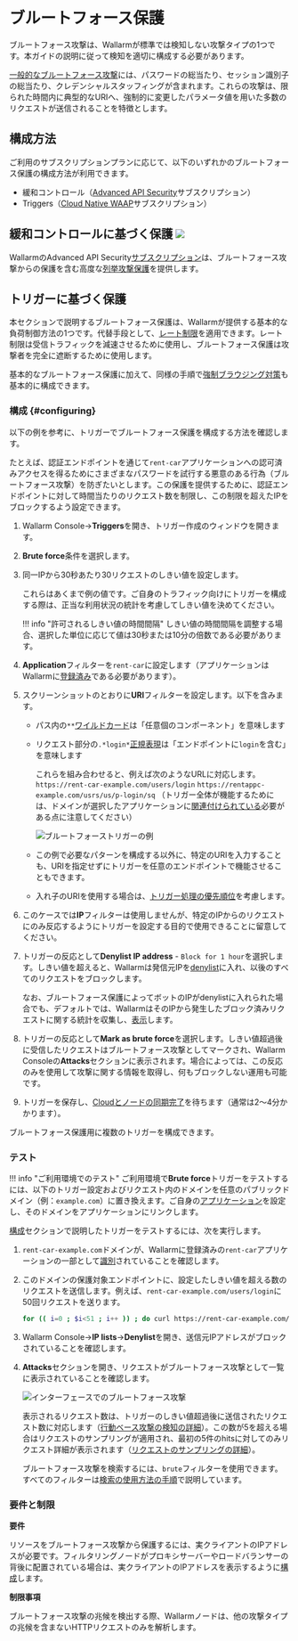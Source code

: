 # ブルートフォース保護

ブルートフォース攻撃は、Wallarmが標準では検知しない攻撃タイプの1つです。本ガイドの説明に従って検知を適切に構成する必要があります。

[一般的なブルートフォース攻撃](../../attacks-vulns-list.md#brute-force-attack)には、パスワードの総当たり、セッション識別子の総当たり、クレデンシャルスタッフィングが含まれます。これらの攻撃は、限られた時間内に典型的なURIへ、強制的に変更したパラメータ値を用いた多数のリクエストが送信されることを特徴とします。

## 構成方法

ご利用のサブスクリプションプランに応じて、以下のいずれかのブルートフォース保護の構成方法が利用できます。

* 緩和コントロール（[Advanced API Security](../../about-wallarm/subscription-plans.md#core-subscription-plans)サブスクリプション）
* Triggers（[Cloud Native WAAP](../../about-wallarm/subscription-plans.md#core-subscription-plans)サブスクリプション）

## 緩和コントロールに基づく保護 <a href="../../../about-wallarm/subscription-plans/#core-subscription-plans"><img src="../../../images/api-security-tag.svg" style="border: none;"></a>

WallarmのAdvanced API Security[サブスクリプション](../../about-wallarm/subscription-plans.md#core-subscription-plans)は、ブルートフォース攻撃からの保護を含む高度な[列挙攻撃保護](../../api-protection/enumeration-attack-protection.md)を提供します。

## トリガーに基づく保護

本セクションで説明するブルートフォース保護は、Wallarmが提供する基本的な負荷制御方法の1つです。代替手段として、[レート制限](../../user-guides/rules/rate-limiting.md)を適用できます。レート制限は受信トラフィックを減速させるために使用し、ブルートフォース保護は攻撃者を完全に遮断するために使用します。

基本的なブルートフォース保護に加えて、同様の手順で[強制ブラウジング対策](protecting-against-forcedbrowsing.md)も基本的に構成できます。

### 構成 {#configuring}

以下の例を参考に、トリガーでブルートフォース保護を構成する方法を確認します。

たとえば、認証エンドポイントを通じて`rent-car`アプリケーションへの認可済みアクセスを得るためにさまざまなパスワードを試行する悪意のある行為（ブルートフォース攻撃）を防ぎたいとします。この保護を提供するために、認証エンドポイントに対して時間当たりのリクエスト数を制限し、この制限を超えたIPをブロックするよう設定できます。

1. Wallarm Console→**Triggers**を開き、トリガー作成のウィンドウを開きます。
1. **Brute force**条件を選択します。
1. 同一IPから30秒あたり30リクエストのしきい値を設定します。

    これらはあくまで例の値です。ご自身のトラフィック向けにトリガーを構成する際は、正当な利用状況の統計を考慮してしきい値を決めてください。
    
    !!! info "許可されるしきい値の時間間隔"
        しきい値の時間間隔を調整する場合、選択した単位に応じて値は30秒または10分の倍数である必要があります。

1. **Application**フィルターを`rent-car`に設定します（アプリケーションはWallarmに[登録済み](../../user-guides/settings/applications.md)である必要があります）。
1. スクリーンショットのとおりに**URI**フィルターを設定します。以下を含みます。

    * パス内の`**`[ワイルドカード](../../user-guides/rules/rules.md#using-wildcards)は「任意個のコンポーネント」を意味します
    * リクエスト部分の`.*login*`[正規表現](../../user-guides/rules/rules.md#condition-type-regex)は「エンドポイントに`login`を含む」を意味します

        これらを組み合わせると、例えば次のようなURLに対応します。
        `https://rent-car-example.com/users/login`
        `https://rentappc-example.com/usrs/us/p-login/sq`
        （トリガー全体が機能するためには、ドメインが選択したアプリケーションに[関連付けられている](../../user-guides/settings/applications.md#automatic-application-identification)必要がある点に注意してください）

        ![ブルートフォーストリガーの例](../../images/user-guides/triggers/trigger-example6-4.8.png)
    
    * この例で必要なパターンを構成する以外に、特定のURIを入力することも、URIを指定せずにトリガーを任意のエンドポイントで機能させることもできます。
    * 入れ子のURIを使用する場合は、[トリガー処理の優先順位](../../user-guides/triggers/triggers.md#trigger-processing-priorities)を考慮します。

1. このケースでは**IP**フィルターは使用しませんが、特定のIPからのリクエストにのみ反応するようにトリガーを設定する目的で使用できることに留意してください。
1. トリガーの反応として**Denylist IP address** - `Block for 1 hour`を選択します。しきい値を超えると、Wallarmは発信元IPを[denylist](../../user-guides/ip-lists/overview.md)に入れ、以後のすべてのリクエストをブロックします。

    なお、ブルートフォース保護によってボットのIPがdenylistに入れられた場合でも、デフォルトでは、WallarmはそのIPから発生したブロック済みリクエストに関する統計を収集し、[表示](../../user-guides/ip-lists/overview.md#requests-from-denylisted-ips)します。

1. トリガーの反応として**Mark as brute force**を選択します。しきい値超過後に受信したリクエストはブルートフォース攻撃としてマークされ、Wallarm Consoleの**Attacks**セクションに表示されます。場合によっては、この反応のみを使用して攻撃に関する情報を取得し、何もブロックしない運用も可能です。
1. トリガーを保存し、[Cloudとノードの同期完了](../configure-cloud-node-synchronization-en.md)を待ちます（通常は2〜4分かかります）。

ブルートフォース保護用に複数のトリガーを構成できます。

### テスト

!!! info "ご利用環境でのテスト"
    ご利用環境で**Brute force**トリガーをテストするには、以下のトリガー設定およびリクエスト内のドメインを任意のパブリックドメイン（例：`example.com`）に置き換えます。ご自身の[アプリケーション](../../user-guides/settings/applications.md)を設定し、そのドメインをアプリケーションにリンクします。

[構成](#configuring)セクションで説明したトリガーをテストするには、次を実行します。

1. `rent-car-example.com`ドメインが、Wallarmに登録済みの`rent-car`アプリケーションの一部として[識別](../../user-guides/settings/applications.md#automatic-application-identification)されていることを確認します。
1. このドメインの保護対象エンドポイントに、設定したしきい値を超える数のリクエストを送信します。例えば、`rent-car-example.com/users/login`に50回リクエストを送ります。

    ```bash
    for (( i=0 ; $i<51 ; i++ )) ; do curl https://rent-car-example.com/users/login ; done
    ```
1. Wallarm Console→**IP lists**→**Denylist**を開き、送信元IPアドレスがブロックされていることを確認します。
1. **Attacks**セクションを開き、リクエストがブルートフォース攻撃として一覧に表示されていることを確認します。

    ![インターフェースでのブルートフォース攻撃](../../images/user-guides/events/brute-force-attack.png)

    表示されるリクエスト数は、トリガーのしきい値超過後に送信されたリクエスト数に対応します（[行動ベース攻撃の検知の詳細](../../attacks-vulns-list.md#attack-types)）。この数が5を超える場合はリクエストのサンプリングが適用され、最初の5件のhitsに対してのみリクエスト詳細が表示されます（[リクエストのサンプリングの詳細](../../user-guides/events/grouping-sampling.md#sampling-of-hits)）。

    ブルートフォース攻撃を検索するには、`brute`フィルターを使用できます。すべてのフィルターは[検索の使用方法の手順](../../user-guides/search-and-filters/use-search.md)で説明しています。

### 要件と制限

**要件**

リソースをブルートフォース攻撃から保護するには、実クライアントのIPアドレスが必要です。フィルタリングノードがプロキシサーバーやロードバランサーの背後に配置されている場合は、実クライアントのIPアドレスを表示するように[構成](../using-proxy-or-balancer-en.md)します。

**制限事項**

ブルートフォース攻撃の兆候を検出する際、Wallarmノードは、他の攻撃タイプの兆候を含まないHTTPリクエストのみを解析します。